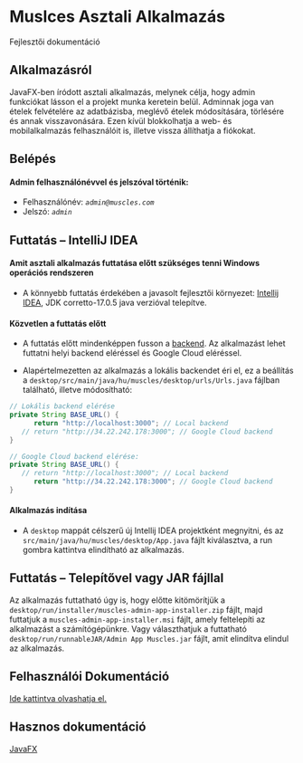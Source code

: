 # Muslces Asztali Alkalmazás
Fejlesztői dokumentáció

## Alkalmazásról
JavaFX-ben íródott asztali alkalmazás, melynek célja, hogy admin funkciókat lásson el a projekt munka keretein belül.
Adminnak joga van ételek felvételére az adatbázisba, meglévő ételek módosítására, törlésére és annak visszavonására.
Ezen kívül blokkolhatja a web- és mobilalkalmazás felhasználóit is, illetve vissza állíthatja a fiókokat.

## Belépés
#### Admin felhasználónévvel és jelszóval történik:
- Felhasználónév: *`admin@muscles.com`*
- Jelszó: *`admin`*


## Futtatás – IntelliJ IDEA
#### Amit asztali alkalmazás futtatása előtt szükséges tenni Windows operációs rendszeren

- A könnyebb futtatás érdekében a javasolt fejlesztői környezet: [Intellij IDEA](https://www.jetbrains.com/idea/download/#section=windows), JDK corretto-17.0.5 java verzióval telepítve.

#### Közvetlen a futtatás előtt

- A futtatás előtt mindenképpen fusson a [backend](../backend/README.md).
Az alkalmazást lehet futtatni helyi backend eléréssel és Google Cloud eléréssel. 


- Alapértelmezetten az alkalmazás a lokális backendet éri el, ez a beállítás a
`desktop/src/main/java/hu/muscles/desktop/urls/Urls.java` fájlban található, illetve módosítható:
```java
// Lokális backend elérése
private String BASE_URL() {
      return "http://localhost:3000"; // Local backend
   // return "http://34.22.242.178:3000"; // Google Cloud backend
}
```
```java
// Google Cloud backend elérése:
private String BASE_URL() {
   // return "http://localhost:3000"; // Local backend
      return "http://34.22.242.178:3000"; // Google Cloud backend
}
```

#### Alkalmazás indítása
- A `desktop` mappát célszerű új Intellij IDEA projektként megnyitni, és az `src/main/java/hu/muscles/desktop/App.java` fájlt kiválasztva, a run gombra kattintva elindítható az alkalmazás.


## Futtatás – Telepítővel vagy JAR fájllal

Az alkalmazás futtatható úgy is, hogy előtte kitömörítjük a `desktop/run/installer/muscles-admin-app-installer.zip` fájlt, majd futtatjuk a `muscles-admin-app-installer.msi` fájlt, amely feltelepíti az alkalmazást a számítógépünkre.
Vagy választhatjuk a futtatható `desktop/run/runnableJAR/Admin App Muscles.jar` fájlt, amit elindítva elindul az alkalmazás.

## Felhasználói Dokumentáció
[Ide kattintva olvashatja el.](./desktop-user-documentation/README.md)

## Hasznos dokumentáció
[JavaFX](https://openjfx.io/)
